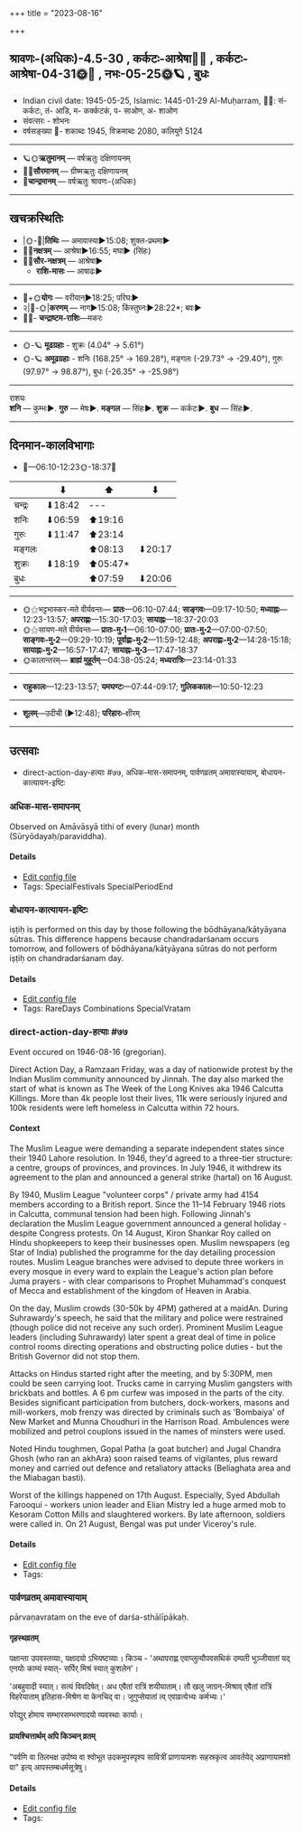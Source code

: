 +++
title = "2023-08-16"

+++
## श्रावणः-(अधिकः)-4.5-30  ,  कर्कटः-आश्रेषा🌛🌌  ,  कर्कटः-आश्रेषा-04-31🌞🌌  ,  नभः-05-25🌞🪐  ,  बुधः
- Indian civil date: 1945-05-25, Islamic: 1445-01-29 Al-Muḥarram, 🌌🌞: सं- कर्कटः, तं- आडि, म- कर्क्कटकं, प- साओण, अ- शाओण
- संवत्सरः - शोभनः
- वर्षसङ्ख्या 🌛- शकाब्दः 1945, विक्रमाब्दः 2080, कलियुगे 5124
___________________
- 🪐🌞**ऋतुमानम्** — वर्षऋतुः दक्षिणायनम्
- 🌌🌞**सौरमानम्** — ग्रीष्मऋतुः दक्षिणायनम्
- 🌛**चान्द्रमानम्** — वर्षऋतुः श्रावणः-(अधिकः)
___________________


## खचक्रस्थितिः
- |🌞-🌛|**तिथिः** — अमावास्या►15:08; शुक्ल-प्रथमा►  
- 🌌🌛**नक्षत्रम्** — आश्रेषा►16:55; मघा► (सिंहः)  
- 🌌🌞**सौर-नक्षत्रम्** — आश्रेषा►  
  - **राशि-मासः** — आषाढः► 
___________________
- 🌛+🌞**योगः** — वरीयान्►18:25; परिघः►  
- २|🌛-🌞|**करणम्** — नाग►15:08; किंस्तुघ्नः►28:22*; बवः►  
- 🌌🌛- **चन्द्राष्टम-राशिः**—मकरः  
___________________
- 🌞-🪐 **मूढग्रहाः** - शुक्रः (4.04° → 5.61°)
- 🌞-🪐 **अमूढग्रहाः** - शनिः (168.25° → 169.28°), मङ्गलः (-29.73° → -29.40°), गुरुः (97.97° → 98.87°), बुधः (-26.35° → -25.98°)
___________________
राशयः  
**शनि** — कुम्भः►. **गुरु** — मेषः►. **मङ्गल** — सिंहः►. **शुक्र** — कर्कटः►. **बुध** — सिंहः►. 
___________________


## दिनमान-कालविभागाः
- 🌅—06:10-12:23🌞-18:37🌇  

|      |⬇     |⬆     |⬇     |
|------|-----|-----|------|
|चन्द्रः|⬇18:42 |---|     |
|शनिः   |⬇06:59 |⬆19:16 |     |
|गुरुः  |⬇11:47 |⬆23:14 |     |
|मङ्गलः |     |⬆08:13 |⬇20:17 |
|शुक्रः |⬇18:19 |⬆05:47*|     |
|बुधः   |     |⬆07:59 |⬇20:06 |
___________________
- 🌞⚝भट्टभास्कर-मते वीर्यवन्तः— **प्रातः**—06:10-07:44; **साङ्गवः**—09:17-10:50; **मध्याह्नः**—12:23-13:57; **अपराह्णः**—15:30-17:03; **सायाह्नः**—18:37-20:03  
- 🌞⚝सायण-मते वीर्यवन्तः— **प्रातः-मु॰1**—06:10-07:00; **प्रातः-मु॰2**—07:00-07:50; **साङ्गवः-मु॰2**—09:29-10:19; **पूर्वाह्णः-मु॰2**—11:59-12:48; **अपराह्णः-मु॰2**—14:28-15:18; **सायाह्नः-मु॰2**—16:57-17:47; **सायाह्नः-मु॰3**—17:47-18:37  
- 🌞कालान्तरम्— **ब्राह्मं मुहूर्तम्**—04:38-05:24; **मध्यरात्रिः**—23:14-01:33  
___________________
- **राहुकालः**—12:23-13:57; **यमघण्टः**—07:44-09:17; **गुलिककालः**—10:50-12:23  
___________________
- **शूलम्**—उदीची (►12:48); **परिहारः**–क्षीरम्  
___________________

## उत्सवाः
- direct-action-day-हत्याः #७७, अधिक-मास-समापनम्, पार्वणव्रतम् अमावास्यायाम्, बोधायन-कात्यायन-इष्टिः
### अधिक-मास-समापनम्

Observed on Amāvāsyā tithi of every (lunar) month (Sūryōdayaḥ/paraviddha). 



#### Details
- [Edit config file](https://github.com/jyotisham/adyatithi/blob/master/general/lunar_month/tithi/00/30/adhika-mAsa-samApanam.toml)
- Tags: SpecialFestivals SpecialPeriodEnd


### बोधायन-कात्यायन-इष्टिः



iṣṭiḥ is performed on this day by those following the bōdhāyana/kātyāyana sūtras. This difference happens because chandradarśanam occurs tomorrow, and followers of bōdhāyana/kātyāyana sūtras do not perform iṣṭiḥ on chandradarśanam day.

#### Details
- [Edit config file](https://github.com/jyotisham/adyatithi/blob/master/general/description_only/bOdhAyana-kAtyAyana-iSTiH.toml)
- Tags: RareDays Combinations SpecialVratam


### direct-action-day-हत्याः #७७

Event occured on 1946-08-16 (gregorian). 

Direct Action Day, a Ramzaan Friday, was a day of nationwide protest by the Indian Muslim community announced by Jinnah. The day also marked the start of what is known as The Week of the Long Knives aka 1946 Calcutta Killings. More than 4k people lost their lives, 11k were seriously injured and 100k residents were left homeless in Calcutta within 72 hours.

#### Context
The Muslim League were demanding a separate independent states since their 1940 Lahore resolution. In 1946, they'd agreed to a three-tier structure: a centre, groups of provinces, and provinces. In July 1946, it withdrew its agreement to the plan and announced a general strike (hartal) on 16 August.

By 1940, Muslim League "volunteer corps" / private army had 4154 members according to a British report. Since the 11–14 February 1946 riots in Calcutta, communal tension had been high. Following Jinnah's declaration the Muslim League government announced a general holiday - despite Congress protests. On 14 August, Kiron Shankar Roy called on Hindu shopkeepers to keep their businesses open. Muslim newspapers (eg Star of India) published the programme for the day detailing procession routes. Muslim League branches were advised to depute three workers in every mosque in every ward to explain the League's action plan before Juma prayers - with clear comparisons to Prophet Muhammad's conquest of Mecca and establishment of the kingdom of Heaven in Arabia.

On the day, Muslim crowds (30-50k by 4PM) gathered at a maidAn. During Suhrawardy's speech, he said that the military and police were restrained (though police did not receive any such order). Prominent Muslim League leaders (including Suhrawardy) later spent a great deal of time in police control rooms directing operations and obstructing police duties - but the British Governor did not stop them. 

Attacks on Hindus started right after the meeting, and by 5:30PM, men could be seen carrying loot. Trucks came in carrying Muslim gangsters with brickbats and bottles. A 6 pm curfew was imposed in the parts of the city. Besides significant participation from butchers, dock-workers, masons and mill-workers, mob frenzy was directed by criminals such as 'Bombaiya' of New Market and  Munna Choudhuri in the Harrison Road. Ambulences were mobilized and petrol couplons issued in the names of minsters were used.

Noted Hindu toughmen, Gopal Patha (a goat butcher) and Jugal Chandra Ghosh (who ran an akhAra) soon raised teams of vigilantes, plus reward money and carried out defence and retaliatory attacks (Beliaghata area and the Miabagan basti).

Worst of the killings happened on 17th August.  Especially, Syed Abdullah Farooqui - workers union leader and Elian Mistry led a huge armed mob to Kesoram Cotton Mills and slaughtered workers. By late afternoon, soldiers were called in. On 21 August, Bengal was put under Viceroy's rule.

#### Details
- [Edit config file](https://github.com/jyotisham/adyatithi/blob/master/mahApuruSha/xatra-later/gregorian/day/08/16/direct-action-day_hatyAH.toml)
- Tags: 


### पार्वणव्रतम् अमावास्यायाम्



pārvaṇavratam on the eve of darśa-sthālīpākaḥ.

#### गृहस्थव्रतम्
पक्षान्ता उपवस्तव्याः, पक्षादयो ऽभियष्टव्याः। किञ्च - 'अथापराह्ण एवाप्लुत्यौपवसथिकं दम्पती भुञ्जीयातां यद् एनयोः काम्यं स्यात्- सर्पिर् मिश्रं स्यात् कुशलेन'।  

'अबहुवादी स्यात्। सत्यं विवदिषेत्। अध एवैतां रात्रिं शयीयाताम्। तौ खलु जाग्रन्-मिश्राव् एवैतां रात्रिं विहरेयाताम् इतिहास-मिश्रेण वा केनचिद् वा। जुगुप्सेयातां त्व् एवाव्रत्येभ्यः कर्मभ्यः।' 

परेद्युर् होमाय सम्भारसम्भरणादयो व्यवस्थाः कार्याः।

#### प्रायश्चित्तार्थम् अपि किञ्चन् व्रतम्
"पर्वणि वा तिलभक्ष उपोष्य वा श्वोभूत उदकमुपस्पृश्य सावित्रीं प्राणायामशः सहस्रकृत्व आवर्तयेद् अप्राणायामशो वा" इत्य् आपस्तम्बधर्मसूत्रेषु।

#### Details
- [Edit config file](https://github.com/jyotisham/adyatithi/blob/master/gRhya/general/relative_event/sthAlIpAkaH_1/offset__-1/pArvaNa-vratam_30.toml)
- Tags: 


